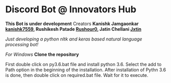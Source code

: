 
# Discord Bot @ Innovators Hub
**This Bot is under development** 
 Creators 
**Kanishk Jamgaonkar [kanishk7559](https://github.com/kanishk7559), Rushikesh Patade  [Rushour0](https://github.com/Rushour0), Jatin Chellani  [Jxtin](https://github.com/jxtin)**

*Just developing a python nltk and keras based natural language processing bot!*

*For Windows*
**Clone the repository**

First double click on py3.6.bat file and install python 3.6. Select the add to Path option in the beginning of the installation.
After installation of Pythn 3.6 is done, then double click on required.bat file. Wait for it to execute.


